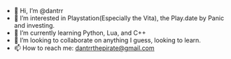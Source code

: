 - 👋 Hi, I’m @dantrr
- 👀 I’m interested in Playstation(Especially the Vita), the Play.date by Panic and investing.
- 🌱 I’m currently learning Python, Lua, and C++
- 💞️ I’m looking to collaborate on anything I guess, looking to learn.
- 📫 How to reach me: dantrrthepirate@gmail.com

<!---
dantrr/dantrr is a ✨ special ✨ repository because its `README.md` (this file) appears on your GitHub profile.
You can click the Preview link to take a look at your changes.
--->
